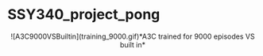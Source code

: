 # SSY340_project_pong
<p align="center">
  ![A3C9000VSBuiltin](training_9000.gif)*A3C trained for 9000 episodes VS built in*
</p>
